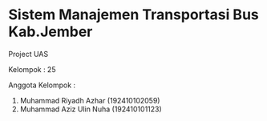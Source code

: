 # Sistem Manajemen Transportasi Bus Kab.Jember
Project UAS

Kelompok : 25

Anggota Kelompok :
  1. Muhammad Riyadh Azhar    (192410102059)
  2. Muhammad Aziz Ulin Nuha  (192410101123)
